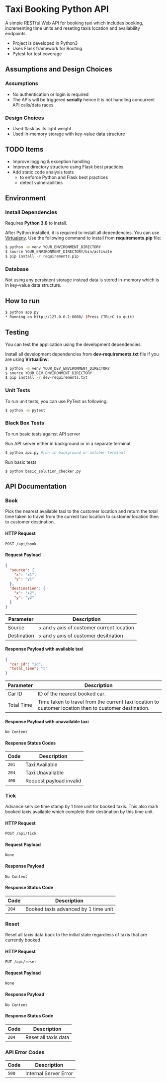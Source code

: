 # Taxi Booking Python API

A simple RESTful Web API for booking taxi which includes booking, incrementing time units and reseting taxis location and availability endpoints.

- Project is developed in Python3
- Uses Flask framework for Routing
- Pytest for test coverage

## Assumptions and Design Choices

### Assumptions

- No authentication or login is required
- The APIs will be triggered **serially** hence it is not handling concurrent API calls/data races.

### Design Choices

- Used flask as its light weight
- Used in-memory storage with key-value data structure

## TODO Items

- Improve logging & exception handling
- Improve directory structure using Flask best practices
- Add static code analysis tests
  - to enforce Python and Flask best practices
  - detect vulnerabilities

## Environment
### Install Dependencies

Requires **Python 3.6** to install.

After Python installed, it is required to install all dependencies. You can use [Virtualenv](https://virtualenv.pypa.io/en/stable/). Use the following command to install from **requirements.pip** file:

```bash
$ python -m venv YOUR_ENVIRONMENT_DIRECTORY
$ source YOUR_ENVIRONMENT_DIRECTORY/bin/activate
$ pip install -r requirements.pip
```
### Database
Not using any persistent storage instead data is stored in-memory which is in key-value data structure.

## How to run

```bash
$ python app.py
* Running on http://127.0.0.1:8080/ (Press CTRL+C to quit)
```

## Testing

You can test the application using the development dependencies.

Install all development dependencies from **dev-requirements.txt** file if you are using **VirtualEnv**:

```bash
$ python -m venv YOUR_DEV_ENVIRONMENT_DIRECTORY
$ source YOUR_DEV_ENVIRONMENT_DIRECTORY
$ pip install -r dev-requirements.txt
```

### Unit Tests

To run unit tests, you can use PyTest as following:
```bash
$ python -m pytest
```
### Black Box Tests
To run basic tests against API server

Run API server either in background or in a separate terminal

```bash
$ python api.py #run in background or antoher terminal
```

Run basic tests
```basah
$ python basic_solution_checker.py
```  

## API Documentation

### Book
Pick the nearest available taxi to the customer location and return the total time taken to travel from the current taxi location to customer location then to customer destination.
#### HTTP Request
`POST /api/book`
#### Request Payload
```json
{
  "source": {
    "x": "x1",
    "y": "y1"
  },
  "destination": {
    "x": "x2",
    "y": "y2"
  }
}
```
|**Parameter**|**Description**|
|---|---|
|Source|`x` and `y` axis of customer current location|
|Destination|`x` and `y` axis of customer desitnation|

#### Response Payload with available taxi
```json
{
  "car_id": "id",
  "total_time": "t"
}
```
|**Parameter**|**Description**|
|---|---|
|Car ID|ID of the nearest booked car.|
|Total Time|Time taken to travel from the current taxi location to customer location then to customer destination.|


#### Response Payload with unavailable taxi
`No Content`

#### Response Status Codes
|**Code**|**Description**|
|---|---|
|`201`|Taxi Available|
|`204`|Taxi Unavailable|
|`400`|Request payload invalid|

### Tick
Advance service time stamp by 1 time unit for booked taxis.
This also mark booked taxis available which complete their destination by this time unit. 

#### HTTP Request
`POST /api/tick`

#### Request Payload
`None`

#### Response Payload
`No Content`

#### Response Status Code
|**Code**|**Description**|
|---|---|
|`204`|Booked taxis advanced by 1 time unit|

### Reset
Reset all taxis data back to the initial state regardless of taxis that are currently booked

#### HTTP Request
`PUT /api/reset`

#### Request Payload
`None`

#### Response Payload
`No Content`

#### Response Status Code
|**Code**|**Description**|
|---|---|
|`204`|Reset all taxis data|

### API Error Codes
|**Code**|**Description**|
|---|---|
|`500`|Internal Server Error|

